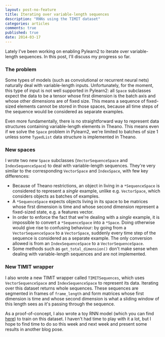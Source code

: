 ```yaml
---
layout: post-no-feature
title: Iterating over variable-length sequences
description: "RNNs using the TIMIT dataset"
categories: articles
comments: true
published: true
date: 2014-03-17
---
```


Lately I've been working on enabling Pylearn2 to iterate over variable-length
sequences. In this post, I'll discuss my progress so far.

### The problem

Some types of models (such as convolutional or recurrent neural nets) naturally
deal with variable-length inputs. Unfortunately, for the moment, this type of
input is not well supported in Pylearn2: all `Space` subclasses expect the data
to be a tensor whose first dimension is the batch axis and whose other
dimensions are of fixed size. This means a sequence of fixed-sized elements
cannot be stored in those spaces, because all time steps of the sequence would
be considered as separate examples.

Even more fundamentally, there is no straightforward way to represent data
structures containing variable-length elements in Theano. This means even if we
solve the `Space` problem in Pylearn2, we're limited to batches of size 1 unless
some `TypedList` data structure is implemented in Theano.

### New spaces

I wrote two new `Space` subclasses (`VectorSequenceSpace` and
`IndexSequenceSpace`) to deal with variable-length sequences. They're very
similar to the corresponding `VectorSpace` and `IndexSpace`, with few key
differences:

* Because of Theano restrictions, an object in living in a `*SequenceSpace` is
  considered to represent a _single_ example, unlike e.g. `VectorSpace`, which
  considers objects as batches of examples.
* A `*SequenceSpace` expects objects living in its space to be matrices whose
  first dimension is time and whose second dimension represent a fixed-sized
  state, e.g. a features vector.
* In order to enforce the fact that we're dealing with a _single_ example, it
  is impossible to convert a `*SequenceSpace` into a `*Space`. Doing otherwise
  would give rise to confusing behaviour: by going from a `VectorSequenceSpace`
  to a `VectorSpace`, suddenly every time step of the sequence is considered as
  a separate example. The only conversion allowed is from an
  `IndexSequenceSpace` to a `VectorSequenceSpace`.
* Some methods such as `get_total_dimension()` don't make sense when dealing
  with variable-length sequences and are not implemented.

### New TIMIT wrapper

I also wrote a new TIMIT wrapper called `TIMITSequences`, which uses
`VectorSequenceSpace` and `IndexSequenceSpace` to represent its data. Iterating
over this dataset returns whole sequences. These sequences are segmented in
frames of `frame_length` and form matrices whose first dimension is time and
whose second dimension is what a sliding window of this length sees as it's
passing through the sequence.

As a proof-of-concept, I also wrote a toy RNN model (which you can find
[here](https://github.com/vdumoulin/research/blob/master/code/pylearn2/models/rnn.py))
to train on this dataset. I haven't had time to play with it a lot, but I hope
to find time to do so this week and next week and present some results in
another blog pose.
